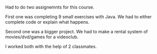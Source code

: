 Had to do two assignemnts for this course.

First one was completing 9 small exercises with Java. We had to either complete code or explain what happens.

Second one was a bigger project. We had to make a rental system of movies/dvd/games for a videoclub.

I worked both with the help of 2 classmates.

